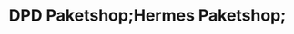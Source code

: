 ---
title: "DPD Paketshop;Hermes Paketshop;"
url: /renningen/dpd-paketshop-hermes-paketshop/
shop: Gebrauchtwaren
---